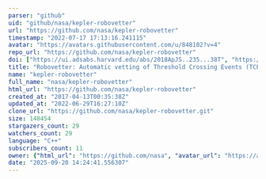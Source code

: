 ```yaml
---
parser: "github"
uid: "github/nasa/kepler-robovetter"
url: "https://github.com/nasa/kepler-robovetter"
timestamp: "2022-07-17 17:13:16.241115"
avatar: "https://avatars.githubusercontent.com/u/848102?v=4"
repo_url: "https://github.com/nasa/kepler-robovetter"
doi: ["https://ui.adsabs.harvard.edu/abs/2018ApJS..235...38T", "https://ui.adsabs.harvard.edu/abs/2020ascl.soft12006C/abstract"]
title: "Robovetter: Automatic vetting of Threshold Crossing Events (TCEs)"
name: "kepler-robovetter"
full_name: "nasa/kepler-robovetter"
html_url: "https://github.com/nasa/kepler-robovetter"
created_at: "2017-04-13T00:35:38Z"
updated_at: "2022-06-29T16:27:10Z"
clone_url: "https://github.com/nasa/kepler-robovetter.git"
size: 148454
stargazers_count: 29
watchers_count: 29
language: "C++"
subscribers_count: 11
owner: {"html_url": "https://github.com/nasa", "avatar_url": "https://avatars.githubusercontent.com/u/848102?v=4", "login": "nasa", "type": "Organization"}
date: "2025-09-20 14:24:41.556307"
---
```

